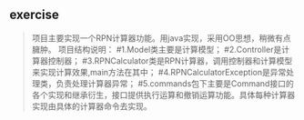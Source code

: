 ## exercise
>项目主要实现一个RPN计算器功能。用java实现，采用OO思想，稍微有点臃肿。
>项目结构说明：
#1.Model类主要是计算模型；
#2.Controller是计算器控制器；
#3.RPNCalculator类是RPN计算器，调用控制器和计算模型来实现计算效果,main方法在其中；
#4.RPNCalculatorException是异常处理类，负责处理计算器异常；
#5.commands包下主要是Command接口的各个实现和继承衍生，接口提供执行运算和撤销运算功能。具体每种计算器实现由具体的计算器命令去实现。
